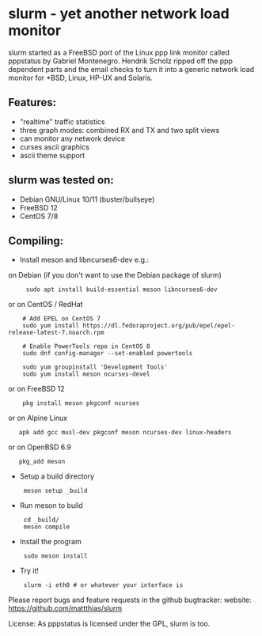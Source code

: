 # slurm - yet another network load monitor

slurm started as a FreeBSD port of the Linux ppp link monitor called pppstatus
by Gabriel Montenegro. Hendrik Scholz ripped off the ppp dependent parts and the
email checks to turn it into a generic network load monitor for *BSD, Linux,
HP-UX and Solaris.

## Features:
 - "realtime" traffic statistics
 - three graph modes: combined RX and TX and two split views
 - can monitor any network device
 - curses ascii graphics
 - ascii theme support

## slurm was tested on:
 - Debian GNU/Linux 10/11 (buster/bullseye)
 - FreeBSD 12
 - CentOS 7/8

## Compiling:
 - Install meson and libncurses6-dev e.g.:

on Debian (if you don't want to use the Debian package of slurm)

         sudo apt install build-essential meson libncurses6-dev

or on CentOS / RedHat

        # Add EPEL on CentOS 7
        sudo yum install https://dl.fedoraproject.org/pub/epel/epel-release-latest-7.noarch.rpm

        # Enable PowerTools repo in CentOS 8
        sudo dnf config-manager --set-enabled powertools

        sudo yum groupinstall 'Development Tools'
        sudo yum install meson ncurses-devel

or on FreeBSD 12

        pkg install meson pkgconf ncurses

or on Alpine Linux

       apk add gcc musl-dev pkgconf meson ncurses-dev linux-headers

or on OpenBSD 6.9

       pkg_add meson

 - Setup a build directory

        meson setup _build

 - Run meson to build

        cd _build/
        meson compile

 - Install the program

        sudo meson install

 - Try it!

        slurm -i eth0 # or whatever your interface is

Please report bugs and feature requests in the github bugtracker:
 website: https://github.com/mattthias/slurm

License:
 As pppstatus is licensed under the GPL, slurm is too.
